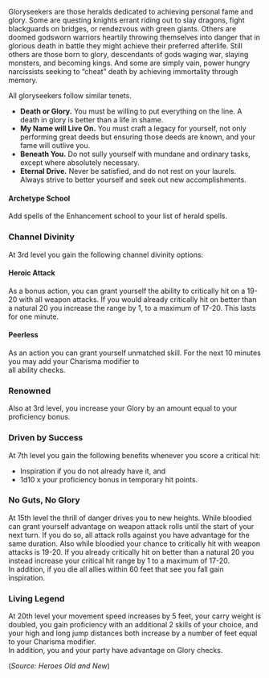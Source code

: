 Gloryseekers are those heralds dedicated to achieving personal fame and glory.  Some are questing knights errant riding out to slay dragons, fight blackguards on bridges, or rendezvous with green giants.  Others are doomed godsworn warriors heartily throwing themselves into danger that in glorious death in battle they might achieve their preferred afterlife.  Still others are those born to glory, descendants of gods waging war, slaying monsters, and becoming kings.  And some are simply vain, power hungry narcissists seeking to “cheat” death by achieving immortality through memory.

All gloryseekers follow similar tenets.
- **Death or Glory.**  You must be willing to put everything on the line.  A death in glory is better than a life in shame.
- **My Name will Live On.**  You must craft a legacy for yourself, not only performing great deeds but ensuring those deeds are known, and your fame will outlive you.
- **Beneath You.**  Do not sully yourself with mundane and ordinary tasks, except where absolutely necessary.
- **Eternal Drive.**  Never be satisfied, and do not rest on your laurels.  Always strive to better yourself and seek out new accomplishments.

#### Archetype School
Add spells of the Enhancement school to your list of herald spells.

### Channel Divinity
At 3rd level you gain the following channel divinity options:
#### Heroic Attack
As a bonus action, you can grant yourself the ability to critically hit on a 19-20 with all weapon attacks. If you would already critically hit on better than a natural 20 you increase the range by 1, to a maximum of 17-20. This lasts for one minute. 
#### Peerless 
As an action you can grant yourself unmatched skill.  For the next 10 minutes you may add your Charisma modifier to <br> all ability checks.

### Renowned
Also at 3rd level, you increase your Glory by an amount equal to your proficiency bonus.

### Driven by Success
At 7th level you gain the following benefits whenever you score a critical hit: 
- Inspiration if you do not already have it, and 
- 1d10 x your proficiency bonus in temporary hit points.

### No Guts, No Glory
At 15th level the thrill of danger drives you to new heights.  While bloodied can grant yourself advantage on weapon attack rolls until the start of your next turn.  If you do so, all attack rolls against you have advantage for the same duration.  Also while bloodied your chance to critically hit with weapon attacks is 19-20.  If you already critically hit on better than a natural 20 you instead increase your critical hit range by 1 to a maximum of 17-20.<br>
In addition, if you die all allies within 60 feet that see you fall gain inspiration.

### Living Legend
At 20th level your movement speed increases by 5 feet, your carry weight is doubled, you gain proficiency with an additional 2 skills of your choice, and your high and long jump distances both increase by a number of feet equal to your Charisma modifier.<br>
In addition, you and your party have advantage on Glory checks.

(*Source: Heroes Old and New*)